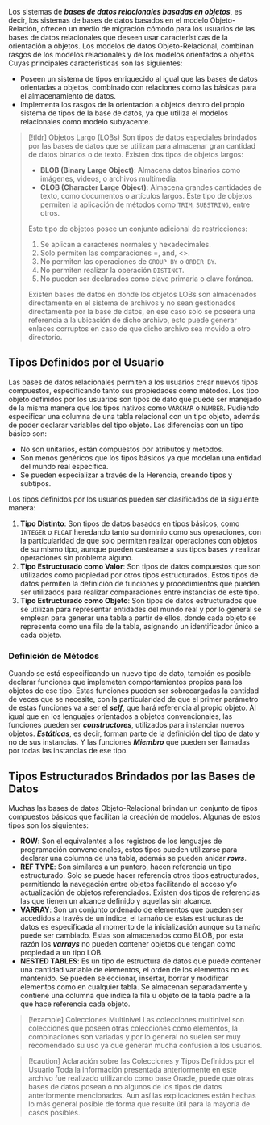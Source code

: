 Los sistemas de ***bases de datos relacionales basadas en objetos***, es decir, los sistemas de bases de datos basados en el modelo Objeto-Relación, ofrecen un medio de migración cómodo para los usuarios de las bases de datos relacionales que deseen usar características de la orientación a objetos.
Los modelos de datos Objeto-Relacional, combinan rasgos de los modelos relacionales y de los modelos orientados a objetos. Cuyas principales características son las siguientes:

- Poseen un sistema de tipos enriquecido al igual que las bases de datos orientadas a objetos, combinado con relaciones como las básicas para el almacenamiento de datos.
- Implementa los rasgos de la orientación a objetos dentro del propio sistema de tipos de la base de datos, ya que utiliza el modelos relacionales como modelo subyacente.

>[!tldr] Objetos Largo (LOBs)
>Son tipos de datos especiales brindados por las bases de datos que se utilizan para almacenar gran cantidad de datos binarios o de texto. Existen dos tipos de objetos largos:
>- **BLOB (Binary Large Object)**: Almacena datos binarios como imágenes, videos, o archivos multimedia.
>- **CLOB (Character Large Object)**: Almacena grandes cantidades de texto, como documentos o artículos largos. Este tipo de objetos permiten la aplicación de métodos como `TRIM`, `SUBSTRING`, entre otros.
>
>Este tipo de objetos posee un conjunto adicional de restricciones:
>1. Se aplican a caracteres normales y hexadecimales.
>2. Solo permiten las comparaciones =, and, <>.
>3. No permiten las operaciones de `GROUP BY` o `ORDER BY`.
>4. No permiten realizar la operación `DISTINCT`.
>5. No pueden ser declarados como clave primaria o clave foránea.
>
>Existen bases de datos en donde los objetos LOBs son almacenados directamente en el sistema de archivos y no sean gestionados directamente por la base de datos, en ese caso solo se poseerá una referencia a la ubicación de dicho archivo, esto puede generar enlaces corruptos en caso de que dicho archivo sea movido a otro directorio.

## Tipos Definidos por el Usuario

Las bases de datos relacionales permiten a los usuarios crear nuevos tipos compuestos, especificando tanto sus propiedades como métodos. Los tipo objeto definidos por los usuarios son tipos de dato que puede ser manejado de la misma manera que los tipos nativos como `VARCHAR` o `NUMBER`. Pudiendo especificar una columna de una tabla relacional con un tipo objeto, además de poder declarar variables del tipo objeto. Las diferencias con un tipo básico son:

- No son unitarios, están compuestos por atributos y métodos.
- Son menos genéricos que los tipos básicos ya que modelan una entidad del mundo real específica.
- Se pueden especializar a través de la Herencia, creando tipos y subtipos.

Los tipos definidos por los usuarios pueden ser clasificados de la siguiente manera:

1. **Tipo Distinto**: Son tipos de datos basados en tipos básicos, como `INTEGER` o `FLOAT` heredando tanto su dominio como sus operaciones, con la particularidad de que solo permiten realizar operaciones con objetos de su mismo tipo, aunque pueden castearse a sus tipos bases y realizar operaciones sin problema alguno.
2. **Tipo Estructurado como Valor**: Son tipos de datos compuestos que son utilizados como propiedad por otros tipos estructurados. Estos tipos de datos permiten la definición de funciones y procedimientos que pueden ser utilizados para realizar comparaciones entre instancias de este tipo.
3. **Tipo Estructurado como Objeto**: Son tipos de datos estructurados que se utilizan para representar entidades del mundo real y por lo general se emplean para generar una tabla a partir de ellos, donde cada objeto se representa como una fila de la tabla, asignando un identificador único a cada objeto.

### Definición de Métodos

Cuando se está especificando un nuevo tipo de dato, también es posible declarar funciones que implemeten comportamientos propios para los objetos de ese tipo. Estas funciones pueden ser sobrecargadas la cantidad de veces que se necesite, con la particularidad de que el primer parámetro de estas funciones va a ser el ***self***, que hará referencia al propio objeto.
Al igual que en los lenguajes orientados a objetos convencionales, las funciones pueden ser ***constructores***, utilizados para instanciar nuevos objetos. ***Estáticas***, es decir, forman parte de la definición del tipo de dato y no de sus instancias. Y las funciones ***Miembro*** que pueden ser llamadas por todas las instancias de ese tipo.

## Tipos Estructurados Brindados por las Bases de Datos

Muchas las bases de datos Objeto-Relacional brindan un conjunto de tipos compuestos básicos que facilitan la creación de modelos. Algunas de estos tipos son los siguientes:

- **ROW**: Son el equivalentes a los registros de los lenguajes de programación convencionales, estos tipos pueden utilizarse para declarar una columna de una tabla,  además se pueden anidar ***rows***.
- **REF TYPE**: Son similares a un puntero, hacen referencia un tipo estructurado. Solo se puede hacer referencia otros tipos estructurados, permitiendo la navegación entre objetos facilitando el acceso y/o actualización de objetos referenciados. Existen dos tipos de referencias las que tienen un alcance definido y aquellas sin alcance.
- **VARRAY**: Son un conjunto ordenado de elementos que pueden ser accedidos a través de un indice, el tamaño de estas estructuras de datos es especificada al momento de la inicialización aunque su tamaño puede ser cambiado. Estas son almacenados como BLOB, por esta razón los ***varrays*** no pueden contener objetos que tengan como propiedad a un tipo LOB.
- **NESTED TABLES**: Es un tipo de estructura de datos que puede contener una cantidad variable de elementos, el orden de los elementos no es mantenido. Se pueden seleccionar, insertar, borrar y modificar elementos como en cualquier tabla. Se almacenan separadamente y contiene una columna que indica la fila u objeto de la tabla padre a la que hace referencia cada objeto.

>[!example] Colecciones Multinivel
>Las colecciones multinivel son colecciones que poseen otras colecciones como elementos, la combinaciones son variadas y por lo general no suelen ser muy recomendado su uso ya que generan mucha confusión a los usuarios.

>[!caution] Aclaración sobre las Colecciones y Tipos Definidos por el Usuario
>Toda la información presentada anteriormente en este archivo fue realizado utilizando como base Oracle, puede que otras bases de datos posean o no algunos de los tipos de datos anteriormente mencionados. Aun así las explicaciones están hechas lo más general posible de forma que resulte útil para la mayoría de casos posibles.